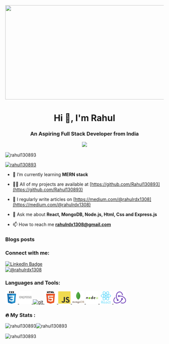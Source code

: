 


<img src="https://encrypted-tbn0.gstatic.com/images?q=tbn:ANd9GcRamRT1hebfboKsKZOTmGAef_oEsWg4Wcj6ww&usqp=CAU" height="300" width="1000" >


<h1 align="center">Hi 👋, I'm Rahul</h1>
<h3 align="center">An Aspiring Full Stack Developer from India</h3>
<div id="header" align="center">
  <img src="https://media.giphy.com/media/M9gbBd9nbDrOTu1Mqx/giphy.gif" width="100"/>
</div>

<p align="left">
  <img src="https://komarev.com/ghpvc/?username=rahul130893&label=Profile%20views&color=0e75b6&style=flat" alt="rahul130893" /> 


</p>


<p align="left"> <a href="https://github.com/ryo-ma/github-profile-trophy"><img src="https://github-profile-trophy.vercel.app/?username=rahul130893" alt="rahul130893" /></a> </p>


- 🌱 I’m currently learning **MERN stack**

- 👨‍💻 All of my projects are available at [https://github.com/Rahul130893](https://github.com/Rahul130893)

- 📝 I regularly write articles on [https://medium.com/@rahulrdx1308](https://medium.com/@rahulrdx1308)

- 💬 Ask me about **React, MongoDB, Node.js, Html, Css and Express.js**

- 📫 How to reach me **rahulrdx1308@gmail.com**

### Blogs posts
<!-- BLOG-POST-LIST:START -->
<!-- BLOG-POST-LIST:END -->

<h3 align="left">Connect with me:</h3>
<p align="left">

  <div id="badges">
    <a href="https://linkedin.com/in/https://www.linkedin.com/in/rahul-kumar-61436b233/">
    <img src="https://img.shields.io/badge/LinkedIn-blue?style=for-the-badge&logo=linkedin&logoColor=white" alt="LinkedIn Badge"/>
   </a>
</div>
<a href="https://medium.com/@rahulrdx1308" target="blank"><img align="center" src="https://raw.githubusercontent.com/rahuldkjain/github-profile-readme-generator/master/src/images/icons/Social/medium.svg" alt="@rahulrdx1308" height="30" width="40" /></a>
</p>

<h3 align="left">Languages and Tools:</h3>
<p align="left"> <a href="https://www.w3schools.com/css/" target="_blank" rel="noreferrer"> <img src="https://raw.githubusercontent.com/devicons/devicon/master/icons/css3/css3-original-wordmark.svg" alt="css3" width="40" height="40"/> </a> <a href="https://expressjs.com" target="_blank" rel="noreferrer"> <img src="https://raw.githubusercontent.com/devicons/devicon/master/icons/express/express-original-wordmark.svg" alt="express" width="40" height="40"/> </a> <a href="https://git-scm.com/" target="_blank" rel="noreferrer"> <img src="https://www.vectorlogo.zone/logos/git-scm/git-scm-icon.svg" alt="git" width="40" height="40"/> </a> <a href="https://www.w3.org/html/" target="_blank" rel="noreferrer"> <img src="https://raw.githubusercontent.com/devicons/devicon/master/icons/html5/html5-original-wordmark.svg" alt="html5" width="40" height="40"/> </a> <a href="https://developer.mozilla.org/en-US/docs/Web/JavaScript" target="_blank" rel="noreferrer"> <img src="https://raw.githubusercontent.com/devicons/devicon/master/icons/javascript/javascript-original.svg" alt="javascript" width="40" height="40"/> </a> <a href="https://www.mongodb.com/" target="_blank" rel="noreferrer"> <img src="https://raw.githubusercontent.com/devicons/devicon/master/icons/mongodb/mongodb-original-wordmark.svg" alt="mongodb" width="40" height="40"/> </a> <a href="https://nodejs.org" target="_blank" rel="noreferrer"> <img src="https://raw.githubusercontent.com/devicons/devicon/master/icons/nodejs/nodejs-original-wordmark.svg" alt="nodejs" width="40" height="40"/> </a> <a href="https://reactjs.org/" target="_blank" rel="noreferrer"> <img src="https://raw.githubusercontent.com/devicons/devicon/master/icons/react/react-original-wordmark.svg" alt="react" width="40" height="40"/> </a> <a href="https://redux.js.org" target="_blank" rel="noreferrer"> <img src="https://raw.githubusercontent.com/devicons/devicon/master/icons/redux/redux-original.svg" alt="redux" width="40" height="40"/> </a> </p>

 
### :fire: My Stats :


  <p><img align="left" src="https://github-readme-stats.vercel.app/api/top-langs?username=rahul130893&show_icons=true&locale=en&layout=compact" alt="rahul130893" /></p>




  <p>&nbsp;<img align="left" src="https://github-readme-stats.vercel.app/api?username=rahul130893&show_icons=true&locale=en" alt="rahul130893" /></p>




<p><img align="center" src="https://github-readme-streak-stats.herokuapp.com/?user=rahul130893&" alt="rahul130893" /></p>

